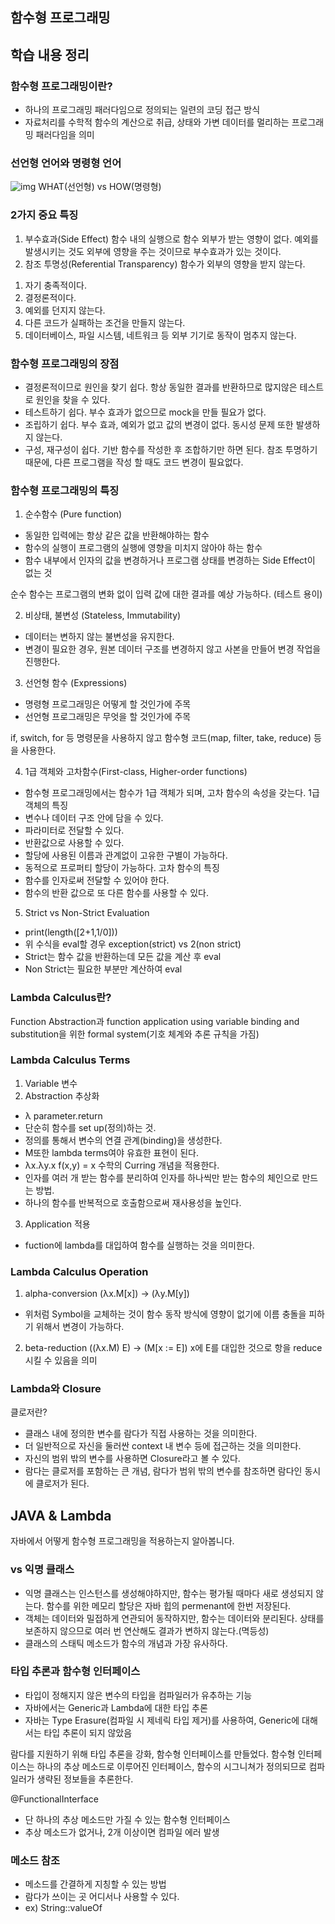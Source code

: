 ## 함수형 프로그래밍

## 학습 내용 정리

### 함수형 프로그래밍이란?
- 하나의 프로그래밍 패러다임으로 정의되는 일련의 코딩 접근 방식
- 자료처리를 수학적 함수의 계산으로 취급, 상태와 가변 데이터를 멀리하는 프로그래밍 패러다임을 의미

### 선언형 언어와 명령형 언어
![img](https://media.geeksforgeeks.org/wp-content/uploads/1-344.png)
WHAT(선언형) vs HOW(명령형)

### 2가지 중요 특징
1. 부수효과(Side Effect)
함수 내의 실행으로 함수 외부가 받는 영향이 없다.
예외를 발생시키는 것도 외부에 영향을 주는 것이므로 부수효과가 있는 것이다.
2. 참조 투명성(Referential Transparency)
함수가 외부의 영향을 받지 않는다.
1) 자기 충족적이다.
2) 결정론적이다.
3) 예외를 던지지 않는다.
4) 다른 코드가 실패하는 조건을 만들지 않는다.
5) 데이터베이스, 파일 시스템, 네트워크 등 외부 기기로 동작이 멈추지 않는다.

### 함수형 프로그래밍의 장점
- 결정론적이므로 원인을 찾기 쉽다. 항상 동일한 결과를 반환하므로 많지않은 테스트로 원인을 찾을 수 있다.
- 테스트하기 쉽다. 부수 효과가 없으므로 mock을 만들 필요가 없다.
- 조립하기 쉽다. 부수 효과, 예외가 없고 값의 변경이 없다. 동시성 문제 또한 발생하지 않는다.
- 구성, 재구성이 쉽다. 기반 함수를 작성한 후 조합하기만 하면 된다. 참조 투명하기 때문에, 다른 프로그램을 작성 할 때도 코드 변경이 필요없다.

### 함수형 프로그래밍의 특징
1. 순수함수 (Pure function)
- 동일한 입력에는 항상 같은 값을 반환해야하는 함수
- 함수의 실행이 프로그램의 실행에 영향을 미치지 않아야 하는 함수
- 함수 내부에서 인자의 값을 변경하거나 프로그램 상태를 변경하는 Side Effect이 없는 것

순수 함수는 프로그램의 변화 없이 입력 값에 대한 결과를 예상 가능하다. (테스트 용이)

2. 비상태, 불변성 (Stateless, Immutability)
- 데이터는 변하지 않는 불변성을 유지한다.
- 변경이 필요한 경우, 원본 데이터 구조를 변경하지 않고 사본을 만들어 변경 작업을 진행한다.

3. 선언형 함수 (Expressions)
- 명령형 프로그래밍은 어떻게 할 것인가에 주목
- 선언형 프로그래밍은 무엇을 할 것인가에 주목

if, switch, for 등 명령문을 사용하지 않고 함수형 코드(map, filter, take, reduce) 등을 사용한다.

4. 1급 객체와 고차함수(First-class, Higher-order functions)
- 함수형 프로그래밍에서는 함수가 1급 객체가 되며, 고차 함수의 속성을 갖는다.
1급 객체의 특징
- 변수나 데이터 구조 안에 담을 수 있다.
- 파라미터로 전달할 수 있다.
- 반환값으로 사용할 수 있다.
- 할당에 사용된 이름과 관계없이 고유한 구별이 가능하다.
- 동적으로 프로퍼티 할당이 가능하다.
고차 함수의 특징
- 함수를 인자로써 전달할 수 있어야 한다.
- 함수의 반환 값으로 또 다른 함수를 사용할 수 있다.

5. Strict vs Non-Strict Evaluation
- print(length([2+1,1/0]))
- 위 수식을 eval할 경우 exception(strict) vs 2(non strict)
- Strict는 함수 값을 반환하는데 모든 값을 계산 후 eval
- Non Strict는 필요한 부분만 계산하여 eval


### Lambda Calculus란?
Function Abstraction과 function application using variable binding and substitution을 위한 formal system(기호 체계와 추론 규칙을 가짐)

### Lambda Calculus Terms
1. Variable 변수
2. Abstraction 추상화
- λ parameter.return
- 단순히 함수를 set up(정의)하는 것.
- 정의를 통해서 변수의 연결 관계(binding)을 생성한다.
- M또한 lambda terms여야 유효한 표현이 된다.
- λx.λy.x f(x,y) = x
수학의 Curring 개념을 적용한다.
- 인자를 여러 개 받는 함수를 분리하여 인자를 하나씩만 받는 함수의 체인으로 만드는 방법.
- 하나의 함수를 반복적으로 호출함으로써 재사용성을 높인다.
3. Application 적용
- fuction에 lambda를 대입하여 함수를 실행하는 것을 의미한다.

### Lambda Calculus Operation

1. alpha-conversion
(λx.M[x]) → (λy.M[y])
- 위처럼 Symbol을 교체하는 것이 함수 동작 방식에 영향이 없기에 이름 충돌을 피하기 위해서 변경이 가능하다.

2. beta-reduction
((λx.M) E) → (M[x := E])
x에 E를 대입한 것으로 항을 reduce 시킬 수 있음을 의미

### Lambda와 Closure

클로저란?
- 클래스 내에 정의한 변수를 람다가 직접 사용하는 것을 의미한다.
- 더 일반적으로 자신을 둘러싼 context 내 변수 등에 접근하는 것을 의미한다.
- 자신의 범위 밖의 변수를 사용하면 Closure라고 볼 수 있다.
- 람다는 클로저를 포함하는 큰 개념, 람다가 범위 밖의 변수를 참조하면 람다인 동시에 클로저가 된다.

## JAVA & Lambda

자바에서 어떻게 함수형 프로그래밍을 적용하는지 알아봅니다.

### vs 익명 클래스 
- 익명 클래스는 인스턴스를 생성해야하지만, 함수는 평가될 때마다 새로 생성되지 않는다. 함수를 위한 메모리 할당은 자바 힙의 permenant에 한번 저장된다.
- 객체는 데이터와 밀접하게 연관되어 동작하지만, 함수는 데이터와 분리된다. 상태를 보존하지 않으므로 여러 번 연산해도 결과가 변하지 않는다.(멱등성)
- 클래스의 스태틱 메소드가 함수의 개념과 가장 유사하다.

### 타입 추론과 함수형 인터페이스
- 타입이 정해지지 않은 변수의 타입을 컴파일러가 유추하는 기능
- 자바에서는 Generic과 Lambda에 대한 타입 추론
- 자바는 Type Erasure(컴파일 시 제네릭 타입 제거)를 사용하여, Generic에 대해서는 타입 추론이 되지 않았음

람다를 지원하기 위해 타입 추론을 강화, 함수형 인터페이스를 만들었다. 함수형 인터페이스는 하나의 추상 메소드로 이루어진 인터페이스,
함수의 시그니쳐가 정의되므로 컴파일러가 생략된 정보들을 추론한다.

@FunctionalInterface
- 단 하나의 추상 메소드만 가질 수 있는 함수형 인터페이스
- 추상 메소드가 없거나, 2개 이상이면 컴파일 에러 발생

### 메소드 참조
- 메소드를 간결하게 지칭할 수 있는 방법
- 람다가 쓰이는 곳 어디서나 사용할 수 있다.
- ex) String::valueOf
